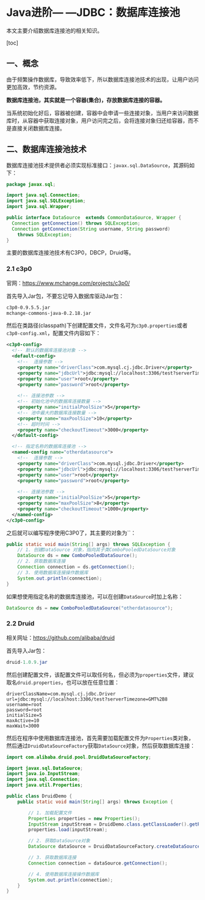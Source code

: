 # Java进阶— —JDBC：数据库连接池

本文主要介绍数据库连接池的相关知识。

[toc]

## 一、概念

由于频繁操作数据库，导致效率低下，所以数据库连接池技术的出现，让用户访问更加高效，节约资源。

**数据库连接池，其实就是一个容器(集合)，存放数据库连接的容器。**

当系统初始化好后，容器被创建，容器中会申请一些连接对象，当用户来访问数据库时，从容器中获取连接对象，用户访问完之后，会将连接对象归还给容器，而不是直接关闭数据库连接。



## 二、数据库连接池技术

数据库连接池技术提供者必须实现标准接口：`javax.sql.DataSource`，其源码如下：

```java
package javax.sql;

import java.sql.Connection;
import java.sql.SQLException;
import java.sql.Wrapper;

public interface DataSource  extends CommonDataSource, Wrapper {
  Connection getConnection() throws SQLException;
  Connection getConnection(String username, String password)
    throws SQLException;
}

```

主要的数据库连接池技术有C3P0，DBCP，Druid等。

### 2.1 c3p0

官网：https://www.mchange.com/projects/c3p0/

首先导入Jar包，不要忘记导入数据库驱动Jar包：

```markdown
c3p0-0.9.5.5.jar
mchange-commons-java-0.2.18.jar
```

然后在类路径(classpath)下创建配置文件，文件名可为`c3p0.properties`或者`c3p0-config.xml`，配置文件内容如下：

```xml
<c3p0-config>
  <!-- 默认的数据库连接池对象 -->
  <default-config>
  	<!--  连接参数 -->
    <property name="driverClass">com.mysql.cj.jdbc.Driver</property>
    <property name="jdbcUrl">jdbc:mysql://localhost:3306/test?serverTimezone=GMT%2B8</property>
    <property name="user">root</property>
    <property name="password">root</property>
    
    <!-- 连接池参数 -->
    <!-- 初始化池中的数据库连接数量 -->
    <property name="initialPoolSize">5</property>
    <!-- 池中最大的数据库连接数量 -->
    <property name="maxPoolSize">10</property>
    <!-- 超时时间 -->
    <property name="checkoutTimeout">3000</property>
  </default-config>

  <!-- 指定名称的数据库连接池 --> 
  <named-config name="otherdatasource"> 
    <!--  连接参数 -->
    <property name="driverClass">com.mysql.jdbc.Driver</property>
    <property name="jdbcUrl">jdbc:mysql://localhost:3306/test?serverTimezone=GMT%2B8</property>
    <property name="user">root</property>
    <property name="password">root</property>
    
    <!-- 连接池参数 -->
    <property name="initialPoolSize">5</property>
    <property name="maxPoolSize">8</property>
    <property name="checkoutTimeout">1000</property>
  </named-config>
</c3p0-config>
```

之后就可以编写程序使用C3P0了，其主要的对象为``：

```java
public static void main(String[] args) throws SQLException {
    // 1. 创建DataSource 对象，指向其子类ComboPooledDataSource对象
    DataSource ds = new ComboPooledDataSource();
    // 2. 获取数据库连接
    Connection connection = ds.getConnection();
    // 3. 使用数据库连接操作数据库
    System.out.println(connection);
}
```

如果想使用指定名称的数据库连接池，可以在创建`DataSource`时加上名称：

```java
DataSource ds = new ComboPooledDataSource("otherdatasource");
```



### 2.2 Druid

相关网址：https://github.com/alibaba/druid

首先导入Jar包：

```java
druid-1.0.9.jar
```

然后创建配置文件，该配置文件可以取任何名，但必须为`properties`文件，建议取名`druid.properties`，也可以放在任意位置：

```properties
driverClassName=com.mysql.cj.jdbc.Driver
url=jdbc:mysql://localhost:3306/test?serverTimezone=GMT%2B8
username=root
password=root
initialSize=5
maxActive=10
maxWait=3000
```

然后在程序中使用数据库连接池，首先需要加载配置文件为`Properties`类对象，然后通过`DruidDataSourceFactory`获取`DataSource`对象，然后获取数据库连接：

```java
import com.alibaba.druid.pool.DruidDataSourceFactory;

import javax.sql.DataSource;
import java.io.InputStream;
import java.sql.Connection;
import java.util.Properties;

public class DruidDemo {
    public static void main(String[] args) throws Exception {

        // 1. 加载配置文件
        Properties properties = new Properties();
        InputStream inputStream = DruidDemo.class.getClassLoader().getResourceAsStream("druid.properties");
        properties.load(inputStream);

        // 2. 获取DataSource对象
        DataSource dataSource = DruidDataSourceFactory.createDataSource(properties);

        // 3. 获取数据库连接
        Connection connection = dataSource.getConnection();

        // 4. 使用数据库连接操作数据库
        System.out.println(connection);
    }
}
```

